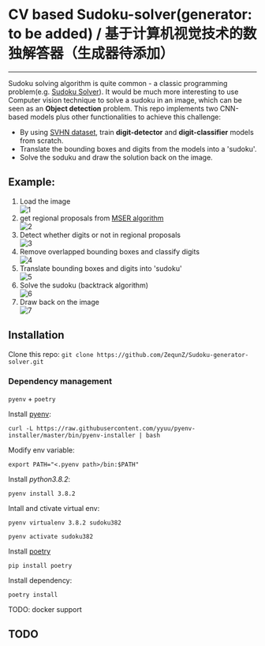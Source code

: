 # CV based Sudoku-solver(generator: to be added)  / 基于计算机视觉技术的数独解答器（生成器待添加）
---
Sudoku solving algorithm is quite common - a classic programming problem(e.g. [Sudoku Solver](https://leetcode.com/problems/sudoku-solver/)). 
It would be much more interesting to use Computer vision technique to solve a sudoku in an image, which can be seen as an **Object detection** problem.
This repo implements two CNN-based models plus other functionalities to achieve this challenge:  
- By using [SVHN dataset](http://ufldl.stanford.edu/housenumbers/), train **digit-detector** and **digit-classifier** models from scratch.   
- Translate the bounding boxes and digits from the models into a 'sudoku'.  
- Solve the soduku and draw the solution back on the image.  

## Example:
1. Load the image  
![1](./asset/emp_1.png)  
2. get regional proposals from [MSER algorithm](https://en.wikipedia.org/wiki/Maximally_stable_extremal_regions)  
![2](./asset/emp_2.png)
3. Detect whether digits or not in regional proposals  
![3](./asset/emp_3.png)
4. Remove overlapped bounding boxes and classify digits  
![4](./asset/emp_4.png)
5. Translate bounding boxes and digits into 'sudoku'  
![5](./asset/emp_5.png)
6. Solve the sudoku (backtrack algorithm)  
![6](./asset/emp_6.png)
7. Draw back on the image  
![7](./asset/emp_7.png)  

## Installation

Clone this repo:
`git clone https://github.com/ZequnZ/Sudoku-generator-solver.git`  
### Dependency management
`pyenv` + `poetry`

Install [pyenv](https://github.com/pyenv/pyenv#choosing-the-python-version):  
```
curl -L https://raw.githubusercontent.com/yyuu/pyenv-installer/master/bin/pyenv-installer | bash
```  

Modify env variable:  
```
export PATH="<.pyenv path>/bin:$PATH"
```

Install  *python3.8.2*:  
```
pyenv install 3.8.2
```

Intall and ctivate virtual env:  
```
pyenv virtualenv 3.8.2 sudoku382
```  
```
pyenv activate sudoku382
```

Install [poetry](https://python-poetry.org/)
```
pip install poetry
```

Install dependency:  
```
poetry install
```


TODO: docker support

## TODO
